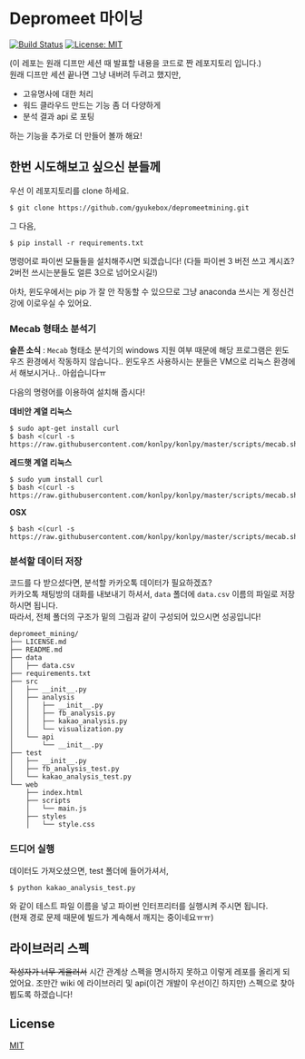 # Depromeet 마이닝

[![Build Status](https://travis-ci.org/gyukebox/depromeetmining.svg?branch=master)](https://travis-ci.org/gyukebox/depromeetmining) [![License: MIT](https://img.shields.io/badge/License-MIT-yellow.svg)](https://opensource.org/licenses/MIT)



(이 레포는 원래 디프만 세션 때 발표할 내용을 코드로 짠 레포지토리 입니다.)  
원래 디프만 세션 끝나면 그냥 내버려 두려고 했지만,

- 고유명사에 대한 처리
- 워드 클라우드 만드는 기능 좀 더 다양하게
- 분석 결과 api 로 포팅

하는 기능을 추가로 더 만들어 볼까 해요!



## 한번 시도해보고 싶으신 분들께 

우선 이 레포지토리를 clone 하세요.

```
$ git clone https://github.com/gyukebox/depromeetmining.git
```

그 다음, 

```
$ pip install -r requirements.txt
```

명령어로 파이썬 모듈들을 설치해주시면 되겠습니다!
(다들 파이썬 3 버전 쓰고 계시죠? 2버전 쓰시는분들도 얼른 3으로 넘어오시길!)

아차, 윈도우에서는 pip 가 잘 안 작동할 수 있으므로 그냥 anaconda 쓰시는 게 정신건강에 이로우실 수 있어요.

### Mecab 형태소 분석기

**슬픈 소식** : `Mecab` 형태소 분석기의 windows 지원 여부 때문에 해당 프로그램은 윈도우즈 환경에서 작동하지 않습니다.. 윈도우즈 사용하시는 분들은 VM으로 리눅스 환경에서 해보시거나.. 아쉽습니다ㅠ

다음의 명령어를 이용하여 설치해 줍시다!

**데비안 계열 리눅스**
```
$ sudo apt-get install curl
$ bash <(curl -s https://raw.githubusercontent.com/konlpy/konlpy/master/scripts/mecab.sh)
```

**레드햇 계열 리눅스**
```
$ sudo yum install curl
$ bash <(curl -s https://raw.githubusercontent.com/konlpy/konlpy/master/scripts/mecab.sh)
```

**OSX**
```
$ bash <(curl -s https://raw.githubusercontent.com/konlpy/konlpy/master/scripts/mecab.sh)
```

### 분석할 데이터 저장

코드를 다 받으셨다면, 분석할 카카오톡 데이터가 필요하겠죠?  
카카오톡 채팅방의 대화를 내보내기 하셔서, `data` 폴더에 `data.csv` 이름의 파일로 저장하시면 됩니다.  
따라서, 전체 폴더의 구조가 밑의 그림과 같이 구성되어 있으시면 성공입니다!

```
depromeet_mining/
├── LICENSE.md
├── README.md
├── data
│   ├── data.csv
├── requirements.txt
├── src
│   ├── __init__.py
│   ├── analysis
│   │   ├── __init__.py
│   │   ├── fb_analysis.py
│   │   ├── kakao_analysis.py
│   │   └── visualization.py
│   └── api
│       └── __init__.py
├── test
│   ├── __init__.py
│   ├── fb_analysis_test.py
│   └── kakao_analysis_test.py
└── web
    ├── index.html
    ├── scripts
    │   └── main.js
    ├── styles
    │   └── style.css
```

### 드디어 실행

데이터도 가져오셨으면, test 폴더에 들어가셔서,

```
$ python kakao_analysis_test.py
```

와 같이 테스트 파일 이름을 넣고 파이썬 인터프리터를 실행시켜 주시면 됩니다.  
(현재 경로 문제 때문에 빌드가 계속해서 깨지는 중이네요ㅠㅠ)


## 라이브러리 스펙

~~작성자가 너무 게을러서~~ 시간 관계상 스펙을 명시하지 못하고 이렇게 레포를 올리게 되었어요. 조만간 wiki 에 라이브러리 및 api(이건 개발이 우선이긴 하지만) 스펙으로 찾아뵙도록 하겠습니다!



## License

[MIT](https://opensource.org/licenses/MIT)

